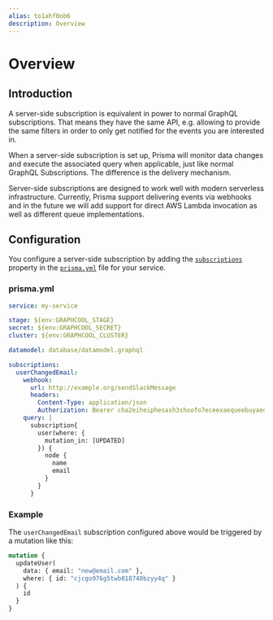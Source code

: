 ```yaml
---
alias: to1ahf0ob6
description: Overview
---
```


# Overview

## Introduction

A server-side subscription is equivalent in power to normal GraphQL subscriptions. That means they have the same API, e.g. allowing to provide the same filters in order to only get notified for the events you are interested in.

When a server-side subscription is set up, Prisma will monitor data changes and execute the associated query when applicable, just like normal GraphQL Subscriptions. The difference is the delivery mechanism.

Server-side subscriptions are designed to work well with modern serverless infrastructure. Currently, Prisma support delivering events via webhooks and in the future we will add support for direct AWS Lambda invocation as well as different queue implementations.

## Configuration

You configure a server-side subscription by adding the [`subscriptions`](!alias-ufeshusai8#subscriptions-optional) property in the [`prisma.yml`](!alias-foatho8aip) file for your service.

### prisma.yml

```yml
service: my-service

stage: ${env:GRAPHCOOL_STAGE}
secret: ${env:GRAPHCOOL_SECRET}
cluster: ${env:GRAPHCOOL_CLUSTER}

datamodel: database/datamodel.graphql

subscriptions:
  userChangedEmail:
    webhook:
      url: http://example.org/sendSlackMessage
      headers:
        Content-Type: application/json
        Authorization: Bearer cha2eiheiphesash3shoofo7eceexaequeebuyaequ1reishiujuu6weisao7ohc
    query: |
      subscription{
        user(where: {
          mutation_in: [UPDATED]
        }) {
          node {
            name
            email
          }
        }
      }
```

### Example

The `userChangedEmail` subscription configured above would be triggered by a mutation like this:

```graphql
mutation {
  updateUser(
    data: { email: "new@email.com" },
    where: { id: "cjcgo976g5twb018740bzyy4q" }
  ) {
    id
  }
}
```
